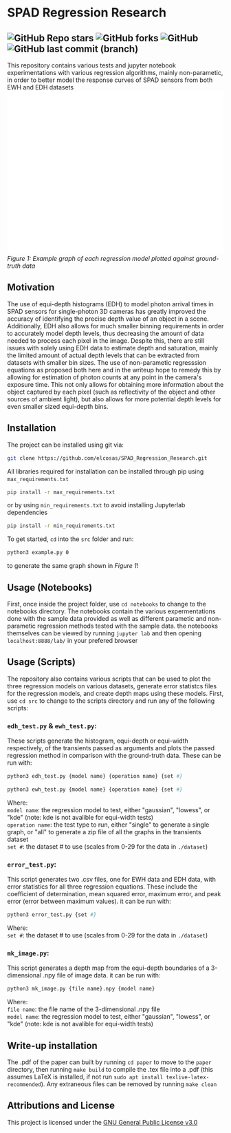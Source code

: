 # SPAD Regression Research
![GitHub Repo stars](https://img.shields.io/github/stars/elcosas/SPAD_Regression_Research)
![GitHub forks](https://img.shields.io/github/forks/elcosas/SPAD_Regression_Research)
![GitHub](https://img.shields.io/github/license/elcosas/SPAD_Regression_Research)
![GitHub last commit (branch)](https://img.shields.io/github/last-commit/elcosas/SPAD_Regression_Research/main)
------------------------------------------------------------------------
This repository contains various tests and jupyter notebook experimentations with various
regression algorithms, mainly non-parametic, in order to better model the response curves of
SPAD sensors from both EWH and EDH datasets
![example graph](visuals/example.png)\
*Figure 1: Example graph of each regression model plotted against ground-truth data*

## Motivation
The use of equi-depth histograms (EDH) to model photon arrival times in SPAD sensors for single-photon 3D cameras has greatly improved the accuracy of identifying the precise depth value of an object in a scene. Additionally, EDH also allows for much smaller binning requirements in order to accurately model depth levels, thus decreasing the amount of data needed to process each pixel in the image. Despite this, there are still issues with solely using EDH data to estimate depth and saturation, mainly the limited amount of actual depth levels that can be extracted from datasets with smaller bin sizes. The use of non-parametic regresssion equations as proposed both here and in the writeup hope to remedy this by allowing for estimation of photon counts at any point in the camera's exposure time. This not only allows for obtaining more information about the object captured by each pixel (such as reflectivity of the object and other sources of ambient light), but also allows for more potential depth levels for even smaller sized equi-depth bins. 

## Installation
The project can be installed using git via:
```bash
git clone https://github.com/elcosas/SPAD_Regression_Research.git
```
All libraries required for installation can be installed through pip using `max_requirements.txt`
```bash
pip install -r max_requirements.txt
```
or by using `min_requirements.txt` to avoid installing Jupyterlab dependencies
```bash
pip install -r min_requirements.txt
```
To get started, `cd` into the `src` folder and run:
```bash
python3 example.py 0
```
to generate the same graph shown in *Figure 1*!

## Usage (Notebooks)
First, once inside the project folder, use `cd notebooks` to change to the notebooks directory. The notebooks contain the various expermentations done with the sample data provided as well as 
different parametic and non-parametic regression methods tested with the sample data. the notebooks themselves can be viewed by running `jupyter lab` and then opening `localhost:8888/lab/` in your
prefered browser

## Usage (Scripts)
The repository also contains various scripts that can be used to plot the three regression models on various datasets, generate error statistcs files for the regression models,
and create depth maps using these models. First, use `cd src` to change to the scripts directory and run any of the following scripts:

### `edh_test.py` & `ewh_test.py`:
These scripts generate the histogram, equi-depth or equi-width respectively, of the transients passed as arguments and plots the passed regression method in comparison with the ground-truth data.
These can be run with:
```bash
python3 edh_test.py {model name} {operation name} {set #}
```
```bash
python3 ewh_test.py {model name} {operation name} {set #}
```
Where:\
`model name`: the regression model to test, either "gaussian", "lowess", or "kde" (note: kde is not avalible for equi-width tests)\
`operation name`: the test type to run, either "single" to generate a single graph, or "all" to generate a zip file of all the graphs in the transients dataset\
`set #`: the dataset # to use (scales from 0-29 for the data in `./dataset`)

### `error_test.py`:
This script generates two .csv files, one for EWH data and EDH data, with error statistics for all three regression equations. These include the coefficient of determination,
mean squared error, maximum error, and peak error (error between maximum values). it can be run with:
```bash
python3 error_test.py {set #}
```
Where:\
`set #`: the dataset # to use (scales from 0-29 for the data in `./dataset`)

### `mk_image.py`:
This script generates a depth map from the equi-depth boundaries of a 3-dimensional .npy file of image data. it can be run with:
```bash
python3 mk_image.py {file name}.npy {model name}
```
Where:\
`file name`: the file name of the 3-dimensional .npy file\
`model name`: the regression model to test, either "gaussian", "lowess", or "kde" (note: kde is not avalible for equi-width tests)

## Write-up installation
The .pdf of the paper can built by running `cd paper` to move to the `paper` directory, then running `make build` to compile the .tex file into a .pdf
(this assumes LaTeX is installed, if not run `sudo apt install texlive-latex-recommended`). Any extraneous files can be removed by running `make clean`

## Attributions and License
This project is licensed under the [GNU General Public License v3.0](https://www.gnu.org/licenses/gpl-3.0.en.html)
